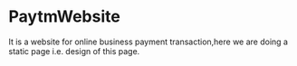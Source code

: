 # PaytmWebsite
It is a website for online business payment transaction,here we are doing a static page i.e. design of this page.

